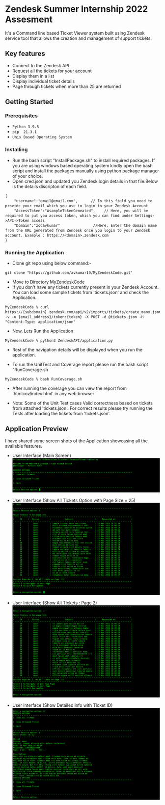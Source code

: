# Zendesk Summer Internship 2022 Assesment

It's a Command line based Ticket Viewer system built using Zendesk service tool that allows the creation and management of support tickets. 

## Key features

* Connect to the Zendesk API
* Request all the tickets for your account
* Display them in a list
* Display individual ticket details 
* Page through tickets when more than 25 are returned

## Getting Started

### Prerequisites

* ```Python 3.9.8```
* ```pip  21.3.1```
* ```Unix Based Operating System```

### Installing

* Run the bash script "InstallPackage.sh" to install required packages. If you are using windows based operating system kindly open the bash script and install the packages manually using python package manager of your choice. 
* Open cred.json and updated you Zendesk login details in that file.Below is the details discripton of each field.

```
{
    "username":"email@email.com",      // In this field you need to provide your email which you use to login to your Zendesk Account    
    "AccessToken":"AsampleTokenGeneated",    // Here, you will be required to put you access token, which you can find under Settings->API->Token access
    "Domain":"zccavkumar"               //Here, Enter the domain name from the URL generated from Zendesk once you login to your Zendesk account. Example : https://<domain>.zendesk.com
}

``` 

### Running the Application
* Clone git repo using below command:-
```
git clone "https://github.com/avkumar19/MyZendeskCode.git"
```
* Move to Directory MyZendeskCode
* If you don't have any tickets currently present in your Zendesk Account. You can load some sample tickets from 'tickets.json' and check the Application.
```
MyZendeskCode % curl https://{subdomain}.zendesk.com/api/v2/imports/tickets/create_many.json -v -u {email_address}/token:{token} -X POST -d @tickets.json -H "Content-Type: application/json"
```
* Now, Lets Run the Application
```
MyZendeskCode % python3 ZendeskAPI/application.py
```
* Rest of the navigation details will be displayed when you run the application. 

* To run the UnitTest and Coverage report please run the bash script "RunCoverage.sh
```
MyZendeskCode % bash RunCoverage.sh
```
* After running the coverage you can view the report from 'htmlcov/index.html' in any web browser

* Note: Some of the Unit Test cases Valid correctness based on tickets from attached 'tickets.json'. For correct results please try running the Tests after loading the tickets from 'tickets.json'. 

## Application Preview

I have shared some screen shots of the Application showcasing all the available features. 
* User Interface (Main Screen) 
![User Interface](images/ApplicationDemo_1.png)

* User Interface (Show All Tickets Option with Page Size = 25) 
![User Interface](images/ApplicationDemo_2.png)

* User Interface (Show All Tickets : Page 2) 
![User Interface](images/ApplicationDemo_3.png)

* User Interface (Show Detailed info with Ticket ID) 
![User Interface](images/ApplicationDemo_4.png)
